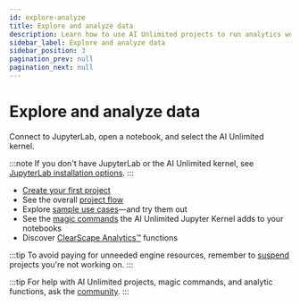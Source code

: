 ```yaml
---
id: explore-analyze
title: Explore and analyze data
description: Learn how to use AI Unlimited projects to run analytics workloads.
sidebar_label: Explore and analyze data
sidebar_position: 3
pagination_prev: null
pagination_next: null
---
```


# Explore and analyze data

Connect to JupyterLab, open a notebook, and select the AI Unlimited kernel.

:::note
If you don't have JupyterLab or the AI Unlimited kernel, see [JupyterLab installation options](/docs/resources/jupyterlab).
:::


- [Create your first project](/docs/explore-and-analyze-data/create-first-project.md)
- See the overall [project flow](/docs/explore-and-analyze-data/project-flow.md)
- Explore [sample use cases](/docs/explore-and-analyze-data/example-projects.md)&mdash;and try them out
- See the [magic commands](/docs/explore-and-analyze-data/magic-commands.md) the AI Unlimited Jupyter Kernel adds to your notebooks
- Discover [ClearScape Analytics™](https://docs.teradata.com/access/sources/dita/topic?dita:mapPath=phg1621910019905.ditamap&dita:ditavalPath=pny1626732985837.ditaval&dita:topicPath=gma1702668333653.dita) functions

:::tip
To avoid paying for unneeded engine resources, remember to [suspend](/docs/manage-ai-unlimited/suspend-and-restore-project.md) projects you're not working on.
:::

:::tip
For help with AI Unlimited projects, magic commands, and analytic functions, ask the [community](https://support.teradata.com/community?id=community_forum&sys_id=b0aba91597c329d0e6d2bd8c1253affa).
:::
